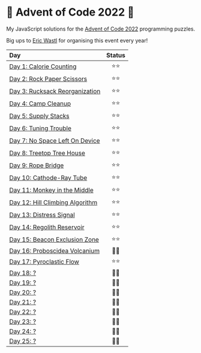 # 🎄 Advent of Code 2022 🎄

My JavaScript solutions for the [Advent of Code 2022](https://adventofcode.com/2022) programming puzzles.

Big ups to [Eric Wastl](https://twitter.com/ericwastl) for organising this event every year!

| Day | Status |
| :--- | :---: |
| [Day 1: Calorie Counting](./day01) | ⭐⭐ |
| [Day 2: Rock Paper Scissors](./day02) | ⭐⭐ |
| [Day 3: Rucksack Reorganization](./day03) | ⭐⭐ |
| [Day 4: Camp Cleanup](./day04) | ⭐⭐ |
| [Day 5: Supply Stacks](./day05) | ⭐⭐ |
| [Day 6: Tuning Trouble](./day06) | ⭐⭐ |
| [Day 7: No Space Left On Device](./day07) | ⭐⭐ |
| [Day 8: Treetop Tree House](./day08) | ⭐⭐ |
| [Day 9: Rope Bridge](./day09) | ⭐⭐ |
| [Day 10: Cathode-Ray Tube](./day10) | ⭐⭐ |
| [Day 11: Monkey in the Middle](./day11) | ⭐⭐ |
| [Day 12: Hill Climbing Algorithm](./day12) | ⭐⭐ |
| [Day 13: Distress Signal](./day13) | ⭐⭐ |
| [Day 14: Regolith Reservoir](./day14) | ⭐⭐ |
| [Day 15: Beacon Exclusion Zone](./day15) | ⭐⭐ |
| [Day 16: Proboscidea Volcanium](./day16) | 🧠🧠 |
| [Day 17: Pyroclastic Flow](./day17) | ⭐⭐ |
| [Day 18: ?](./day18) | 🧠🧠 |
| [Day 19: ?](./day19) | 🧠🧠 |
| [Day 20: ?](./day20) | 🧠🧠 |
| [Day 21: ?](./day21) | 🧠🧠 |
| [Day 22: ?](./day22) | 🧠🧠 |
| [Day 23: ?](./day23) | 🧠🧠 |
| [Day 24: ?](./day24) | 🧠🧠 |
| [Day 25: ?](./day25) | 🧠🧠 |
